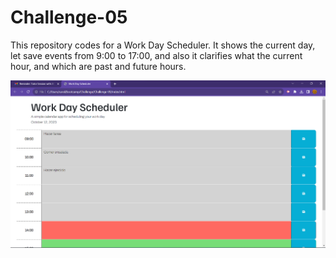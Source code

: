# Challenge-05
This repository codes for a Work Day Scheduler. It shows the current day, let save events from 9:00 to 17:00, and also it clarifies what the current hour, and which are past and future hours. 

![Alt text](image.png)



